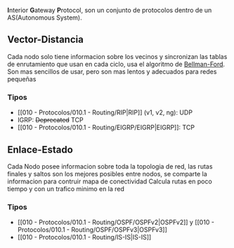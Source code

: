 **I**nterior **G**ateway **P**rotocol, son un conjunto de protocolos dentro de un AS(Autonomous System).

## Vector-Distancia
Cada nodo solo tiene informacion sobre los vecinos y sincronizan las tablas de enrutamiento que usan en cada ciclo, usa el algoritmo de [Bellman-Ford](https://es.wikipedia.org/wiki/Algoritmo_de_Bellman-Ford). 
Son mas sencillos de usar, pero son mas lentos y adecuados para redes pequeñas

### Tipos
- [[010 - Protocolos/010.1 - Routing/RIP|RIP]] (v1, v2, ng): UDP
- IGRP: ~~Deprecated~~ TCP
- [[010 - Protocolos/010.1 - Routing/EIGRP/EIGRP|EIGRP]]: TCP

## Enlace-Estado
Cada Nodo posee informacion sobre toda la topologia de red, las rutas finales y saltos son los mejores posibles entre nodos, se comparte la informacion para contruir mapa de conectividad
Calcula rutas en poco tiempo y con un trafico minimo en la red

### Tipos
- [[010 - Protocolos/010.1 - Routing/OSPF/OSPFv2|OSPFv2]] y [[010 - Protocolos/010.1 - Routing/OSPF/OSPFv3|OSPFv3]]
- [[010 - Protocolos/010.1 - Routing/IS-IS|IS-IS]]